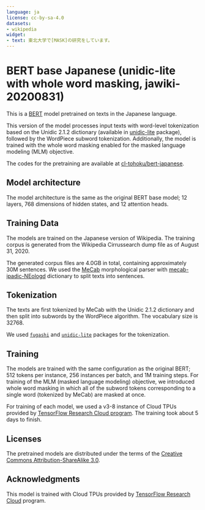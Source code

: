```yaml
---
language: ja
license: cc-by-sa-4.0
datasets:
- wikipedia
widget:
- text: 東北大学で[MASK]の研究をしています。
---
```


# BERT base Japanese (unidic-lite with whole word masking, jawiki-20200831)

This is a [BERT](https://github.com/google-research/bert) model pretrained on texts in the Japanese language.

This version of the model processes input texts with word-level tokenization based on the Unidic 2.1.2 dictionary (available in [unidic-lite](https://pypi.org/project/unidic-lite/) package), followed by the WordPiece subword tokenization.
Additionally, the model is trained with the whole word masking enabled for the masked language modeling (MLM) objective.

The codes for the pretraining are available at [cl-tohoku/bert-japanese](https://github.com/cl-tohoku/bert-japanese/tree/v2.0).

## Model architecture

The model architecture is the same as the original BERT base model; 12 layers, 768 dimensions of hidden states, and 12 attention heads.

## Training Data

The models are trained on the Japanese version of Wikipedia.
The training corpus is generated from the Wikipedia Cirrussearch dump file as of August 31, 2020.

The generated corpus files are 4.0GB in total, containing approximately 30M sentences.
We used the [MeCab](https://taku910.github.io/mecab/) morphological parser with [mecab-ipadic-NEologd](https://github.com/neologd/mecab-ipadic-neologd) dictionary to split texts into sentences.

## Tokenization

The texts are first tokenized by MeCab with the Unidic 2.1.2 dictionary and then split into subwords by the WordPiece algorithm.
The vocabulary size is 32768.

We used [`fugashi`](https://github.com/polm/fugashi) and [`unidic-lite`](https://github.com/polm/unidic-lite) packages for the tokenization.

## Training

The models are trained with the same configuration as the original BERT; 512 tokens per instance, 256 instances per batch, and 1M training steps.
For training of the MLM (masked language modeling) objective, we introduced whole word masking in which all of the subword tokens corresponding to a single word (tokenized by MeCab) are masked at once.

For training of each model, we used a v3-8 instance of Cloud TPUs provided by [TensorFlow Research Cloud program](https://www.tensorflow.org/tfrc/).
The training took about 5 days to finish.

## Licenses

The pretrained models are distributed under the terms of the [Creative Commons Attribution-ShareAlike 3.0](https://creativecommons.org/licenses/by-sa/3.0/).

## Acknowledgments

This model is trained with Cloud TPUs provided by [TensorFlow Research Cloud](https://www.tensorflow.org/tfrc/) program.
